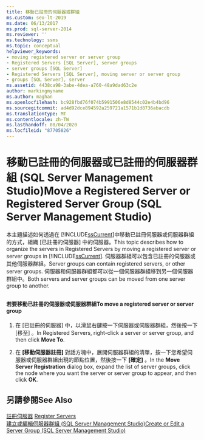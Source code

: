 ```yaml
---
title: 移動已註冊的伺服器或群組
ms.custom: seo-lt-2019
ms.date: 06/13/2017
ms.prod: sql-server-2014
ms.reviewer: ''
ms.technology: ssms
ms.topic: conceptual
helpviewer_keywords:
- moving registered server or server group
- Registered Servers [SQL Server], server groups
- server groups [SQL Server]
- Registered Servers [SQL Server], moving server or server group
- groups [SQL Server], server
ms.assetid: 4438ca98-3abe-4dea-a760-48a9dad63c2e
author: markingmyname
ms.author: maghan
ms.openlocfilehash: bc928fbd76f074b5991506e8d8544c02e4b4bd96
ms.sourcegitcommit: ad4d92dce894592a259721a1571b1d8736abacdb
ms.translationtype: MT
ms.contentlocale: zh-TW
ms.lasthandoff: 08/04/2020
ms.locfileid: "87705826"
---
```

# <a name="move-a-registered-server-or-registered-server-group-sql-server-management-studio"></a><span data-ttu-id="19b87-102">移動已註冊的伺服器或已註冊的伺服器群組 (SQL Server Management Studio)</span><span class="sxs-lookup"><span data-stu-id="19b87-102">Move a Registered Server or Registered Server Group (SQL Server Management Studio)</span></span>
  <span data-ttu-id="19b87-103">本主題描述如何透過在 [!INCLUDE[ssCurrent](../../includes/sscurrent-md.md)]中移動已註冊伺服器或伺服器群組的方式，組織 [已註冊的伺服器] 中的伺服器。</span><span class="sxs-lookup"><span data-stu-id="19b87-103">This topic describes how to organize the servers in Registered Servers by moving a registered server or  server groups in [!INCLUDE[ssCurrent](../../includes/sscurrent-md.md)].</span></span> <span data-ttu-id="19b87-104">伺服器群組可以包含已註冊的伺服器或其他伺服器群組。</span><span class="sxs-lookup"><span data-stu-id="19b87-104">Server groups can contain registered servers, or other server groups.</span></span> <span data-ttu-id="19b87-105">伺服器和伺服器群組都可以從一個伺服器群組移到另一個伺服器群組中。</span><span class="sxs-lookup"><span data-stu-id="19b87-105">Both servers and server groups can be moved from one server group to another.</span></span>  
  
##  <a name="SSMSProcedure"></a>  
  
#### <a name="to-move-a-registered-server-or-server-group"></a><span data-ttu-id="19b87-106">若要移動已註冊的伺服器或伺服器群組</span><span class="sxs-lookup"><span data-stu-id="19b87-106">To move a registered server or server group</span></span>  
  
1.  <span data-ttu-id="19b87-107">在 [已註冊的伺服器] 中，以滑鼠右鍵按一下伺服器或伺服器群組，然後按一下 [移至]  。</span><span class="sxs-lookup"><span data-stu-id="19b87-107">In Registered Servers, right-click a server or server group, and then click **Move To**.</span></span>  
  
2.  <span data-ttu-id="19b87-108">在 **[移動伺服器註冊]** 對話方塊中，展開伺服器群組的清單，按一下您希望伺服器或伺服器群組出現的節點位置，然後按一下 **[確定]** 。</span><span class="sxs-lookup"><span data-stu-id="19b87-108">In the **Move Server Registration** dialog box, expand the list of server groups, click the node where you want the server or server group to appear, and then click **OK**.</span></span>  
  
## <a name="see-also"></a><span data-ttu-id="19b87-109">另請參閱</span><span class="sxs-lookup"><span data-stu-id="19b87-109">See Also</span></span>  
 <span data-ttu-id="19b87-110">[註冊伺服器](register-servers.md) </span><span class="sxs-lookup"><span data-stu-id="19b87-110">[Register Servers](register-servers.md) </span></span>  
 [<span data-ttu-id="19b87-111">建立或編輯伺服器群組 &#40;SQL Server Management Studio&#41;</span><span class="sxs-lookup"><span data-stu-id="19b87-111">Create or Edit a Server Group &#40;SQL Server Management Studio&#41;</span></span>](create-or-edit-a-server-group-sql-server-management-studio.md)  
  
  

